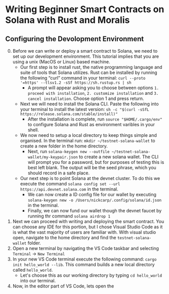 # Writing Beginner Smart Contracts on Solana with Rust and Moralis

## Configuring the Devolopment Environment

0.	Before we can write or deploy a smart contract to Solana, we need to set up our development environment. This tutorial implies that you are using a unix (MacOS or Linux) based machine. 
    -	Our first step is to install rust, the native programming language and suite of tools that Solana utilizes. Rust can be installed by running the following “curl” command in your terminal: `curl --proto '=https' --tlsv1.2 -sSf https://sh.rustup.rs | sh`
        -   A prompt will appear asking you to choose between options `1. proceed with installation`, `2. customize installation` and `3. cancel installation`. Choose option 1 and press return. 
    -   Next we will need to install the Solana CLI. Paste the following into your terminal to install the latest version: `sh -c "$(curl -sSfL https://release.solana.com/stable/install)"` 
        - After the installation is complete, run `source "$HOME/.cargo/env"` to configure Solana and Rust as environment varibles in your shell. 
    - We now need to setup a local directory to keep things simple and organised. In the terminal run: `mkdir ~/testnet-solana-wallet` to create a new folder in the home directory.
        - Next, run `solana-keygen new --outfile ~/testnet-solana-wallet/my-keypair.json` to create a new solana wallet. The CLI will prompt you for a password, but for purposes of testing this is best left blank. The output will be the seed phrase, which you should record in a safe place. 
    - Our next step is to point Solana at the devnet cluster. To do this we execute the command `solana config set --url https://api.devnet.solana.com` in the terminal. 
        -  We can now create a ID config file for our wallet by executing `solana-keygen new -o /Users/nickcarp/.config/solana/id.json` in the terminal. 
        -  Finally, we can now fund our wallet though the devnet faucet by running thr command `solana airdrop 1`
1.  Next we can proceed with writing and deploying the smart contract. You can choose any IDE for this portion, but I chose Visual Studio Code as it is what the vast majority of users are familiar with. With visual studio open, navigate to the home directory and find the `testnet-solana-wallet` folder. 
2.  Open a new terminal by navigating the VS Code taskbar and selecting `Terminal` -> `New Terminal`
3.  In your new VS Code terminal execute the following command: `cargo init hello_world --lib`. This command builds a new local directory called `hello_world`. 
    -   Let's choose this as our working directory by typing `cd hello_world` into our terminal. 
4.  Now, in the editor part of VS Code, lets open the 


  
